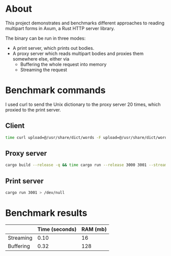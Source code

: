 # About

This project demonstrates and benchmarks different approaches to reading multipart forms in Axum, a Rust HTTP server library.

The binary can be run in three modes:
 - A print server, which prints out bodies.
 - A proxy server which reads multipart bodies and proxies them somewhere else, either via
   - Buffering the whole request into memory
   - Streaming the request 

# Benchmark commands

I used curl to send the Unix dictionary to the proxy server 20 times, which proxied to the print server.

## Client

```sh
time curl upload=@/usr/share/dict/words -F upload=@/usr/share/dict/words -F upload=@/usr/share/dict/words -F upload=@/usr/share/dict/words -F upload=@/usr/share/dict/words -F upload=@/usr/share/dict/words -F upload=@/usr/share/dict/words -F upload=@/usr/share/dict/words -F upload=@/usr/share/dict/words -F upload=@/usr/share/dict/words -F upload=@/usr/share/dict/words -F upload=@/usr/share/dict/words -F upload=@/usr/share/dict/words -F upload=@/usr/share/dict/words -F upload=@/usr/share/dict/words -F upload=@/usr/share/dict/words -F upload=@/usr/share/dict/words -F upload=@/usr/share/dict/words -F upload=@/usr/share/dict/words -F upload=@/usr/share/dict/words 127.0.0.1:3000/ && kill $(pbpaste)
```

## Proxy server

```sh
cargo build --release -q && time cargo run --release 3000 3001 --streaming
```

## Print server

```sh
cargo run 3001 > /dev/null
```

# Benchmark results

|           | Time (seconds)  | RAM (mb) |
| --------- | --------------- | -------- |
| Streaming | 0.10            | 16
| Buffering | 0.32            | 128

